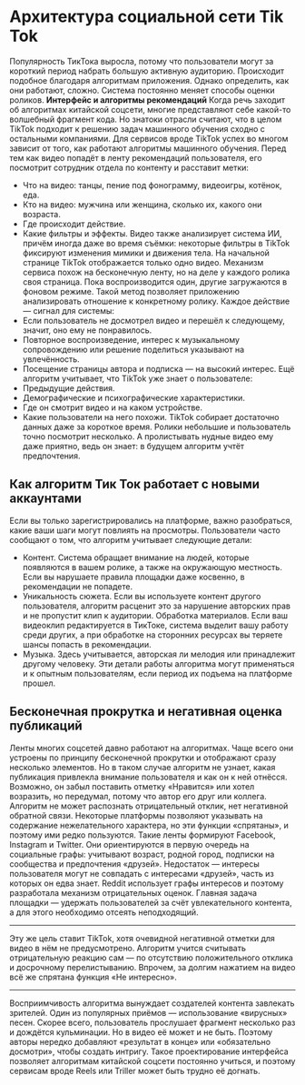 # Архитектура социальной сети Tik Tok
Популярность ТикТока выросла, потому что пользователи могут за короткий период набрать большую активную аудиторию. Происходит подобное благодаря алгоритмам приложения. Однако определить, как они работают, сложно. Система постоянно меняет способы оценки роликов.
**Интерфейс и алгоритмы рекомендаций**
Когда речь заходит об алгоритмах китайской соцсети, многие представляют себе какой-то волшебный фрагмент кода. Но знатоки отрасли считают, что в целом TikTok подходит к решению задач машинного обучения сходно с остальными компаниями.
Для сервисов вроде TikTok успех во многом зависит от того, как работают алгоритмы машинного обучения.
Перед тем как видео попадёт в ленту рекомендаций пользователя, его посмотрит сотрудник отдела по контенту и расставит метки:

+ Что на видео: танцы, пение под фонограмму, видеоигры, котёнок, еда.
+ Кто на видео: мужчина или женщина, сколько их, какого они возраста.
+ Где происходит действие.
+ Какие фильтры и эффекты.
Видео также анализирует система ИИ, причём иногда даже во время съёмки: некоторые фильтры в TikTok фиксируют изменения мимики и движения тела.
На начальной странице TikTok отображается только одно видео. Механизм сервиса похож на бесконечную ленту, но на деле у каждого ролика своя страница. Пока воспроизводится один, другие загружаются в фоновом режиме. Такой метод позволяет приложению анализировать отношение к конкретному ролику.
Каждое действие — сигнал для системы:
+ Если пользователь не досмотрел видео и перешёл к следующему, значит, оно ему не понравилось.
+ Повторное воспроизведение, интерес к музыкальному сопровождению или решение поделиться указывают на увлечённость.
+ Посещение страницы автора и подписка — на высокий интерес.
Ещё алгоритм учитывает, что TikTok уже знает о пользователе:
+ Предыдущие действия.
+ Демографические и психографические характеристики.
+ Где он смотрит видео и на каком устройстве.
+ Какие пользователи на него похожи.
TikTok собирает достаточно данных даже за короткое время. Ролики небольшие и пользователь точно посмотрит несколько. А пролистывать нудные видео ему даже приятно, ведь он знает: в будущем алгоритм учтёт предпочтения.
## Как алгоритм Тик Ток работает с новыми аккаунтами
Если вы только зарегистрировались на платформе, важно разобраться, какие ваши шаги могут повлиять на просмотры. Пользователи часто сообщают о том, что алгоритм учитывает следующие детали:
+ Контент. Система обращает внимание на людей, которые появляются в вашем ролике, а также на окружающую местность. Если вы нарушаете правила площадки даже косвенно, в рекомендации не попадете.
+ Уникальность сюжета. Если вы используете контент другого пользователя, алгоритм расценит это за нарушение авторских прав и не пропустит клип к аудитории.
Обработка материалов. Если ваш видеоклип редактируется в ТикТоке, система выделит вашу работу среди других, а при обработке на сторонних ресурсах вы теряете шансы попасть в рекомендации.
+ Музыка. Здесь учитывается, авторская ли мелодия или принадлежит другому человеку. 
Эти детали работы алгоритма могут применяться и к опытным пользователям, если период их подъема на платформе прошел.
## Бесконечная прокрутка и негативная оценка публикаций
Ленты многих соцсетей давно работают на алгоритмах. Чаще всего они устроены по принципу бесконечной прокрутки и отображают сразу несколько элементов. Но в таком случае алгоритм не узнает, какая публикация привлекла внимание пользователя и как он к ней отнёсся.
Возможно, он забыл поставить отметку «Нравится» или хотел возразить, но передумал, потому что автор его друг или коллега. Алгоритм не может распознать отрицательный отклик, нет негативной обратной связи. Некоторые платформы позволяют указывать на содержание нежелательного характера, но эти функции «спрятаны», и поэтому ими редко пользуются.
Такие ленты формируют Facebook, Instagram и Twitter. Они ориентируются в первую очередь на социальные графы: учитывают возраст, родной город, подписки на сообщества и предпочтения «друзей». Недостаток — интересы пользователя могут не совпадать с интересами «друзей», часть из которых он едва знает.
Reddit использует графы интересов и поэтому разработала механизм отрицательных оценок. Главная задача площадки — удержать пользователей за счёт увлекательного контента, а для этого необходимо отсеять неподходящий.
_____________________________________________________________________________________
Эту же цель ставит TikTok, хотя очевидной негативной отметки для видео в нём не предусмотрено. Алгоритм учится считывать отрицательную реакцию сам — по отсутствию положительного отклика и досрочному перелистыванию. Впрочем, за долгим нажатием на видео всё же спрятана функция «Не интересно».
______________________________________________________________________________________________
Восприимчивость алгоритма вынуждает создателей контента завлекать зрителей. Один из популярных приёмов — использование «вирусных» песен. Скорее всего, пользователь прослушает фрагмент несколько раз и дождётся кульминации. Но в видео её может и не быть. Поэтому авторы нередко добавляют «результат в конце» или «обязательно досмотри», чтобы создать интригу.
Такое проектирование интерфейса позволяет алгоритмам китайской соцсети постоянно учиться, и поэтому сервисам вроде Reels или Triller может быть трудно её догнать.
